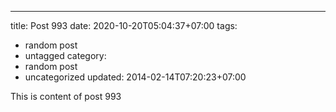 ---
title: Post 993
date: 2020-10-20T05:04:37+07:00
tags:
  - random post
  - untagged
category:
  - random post
  - uncategorized
updated: 2014-02-14T07:20:23+07:00

This is content of post 993
